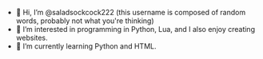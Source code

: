 - 👋 Hi, I’m @saladsockcock222 (this username is composed of random words, probably not what you're thinking)
- 👀 I’m interested in programming in Python, Lua, and I also enjoy creating websites.
- 🌱 I’m currently learning Python and HTML.
